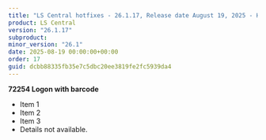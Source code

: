 ```yaml
---
title: "LS Central hotfixes - 26.1.17, Release date August 19, 2025 - Hotfixes"
product: LS Central
version: "26.1.17"
subproduct: 
minor_version: "26.1"
date: 2025-08-19 00:00:00+00:00
order: 17
guid: dcbb88335fb35e7c5dbc20ee3819fe2fc5939da4
---
```


**72254 Logon with barcode**- Item 1- Item 2- Item 3- Details not available.
